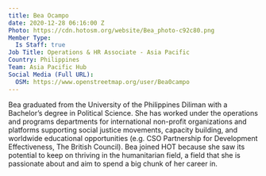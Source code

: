 ```yaml
---
title: Bea Ocampo
date: 2020-12-28 06:16:00 Z
Photo: https://cdn.hotosm.org/website/Bea_photo-c92c80.png
Member Type:
  Is Staff: true
Job Title: Operations & HR Associate - Asia Pacific
Country: Philippines
Team: Asia Pacific Hub
Social Media (Full URL):
  OSM: https://www.openstreetmap.org/user/Bea0campo
---
```


Bea graduated from the University of the Philippines Diliman with a Bachelor’s degree in Political Science. She has worked under the operations and programs departments for international non-profit organizations and platforms supporting social justice movements, capacity building, and worldwide educational opportunities (e.g. CSO Partnership for Development Effectiveness, The British Council). Bea joined HOT because she saw its potential to keep on thriving in the humanitarian field, a field that she is passionate about and aim to spend a big chunk of her career in.
